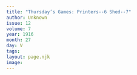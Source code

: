 ```yaml
---
title: "Thursday’s Games: Printers--6 Shed--7"
author: Unknown
issue: 12
volume: 7
year: 1916
month: 27
day: V
tags:
layout: page.njk
image:
---
```





